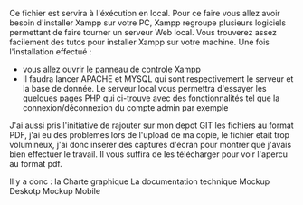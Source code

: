 
Ce fichier est servira à l'éxécution en local.
Pour ce faire vous allez avoir besoin d'installer Xampp sur votre PC, Xampp regroupe plusieurs logiciels permettant de faire tourner un serveur Web local.
Vous trouverez assez facilement des tutos pour installer Xampp sur votre machine.
Une fois l'installation effectué :
- vous allez ouvrir le panneau de controle Xampp
- Il faudra lancer APACHE et MYSQL qui sont respectivement le serveur et la base de donnée.
Le serveur local vous permettra d'essayer les quelques pages PHP qui ci-trouve avec des fonctionnalités tel que la connexion/déconnexion du compte admin par exemple


J'ai aussi pris l'initiative de rajouter sur mon depot GIT les fichiers au format PDF, j'ai eu des problemes lors de l'upload de ma copie, le fichier etait trop volumineux, j'ai donc inserer des captures d'écran pour montrer que j'avais bien effectuer le travail. Il vous suffira de les télécharger pour voir l'apercu au format pdf.

Il y a donc :
la Charte graphique 
La documentation technique
Mockup Deskotp
Mockup Mobile

